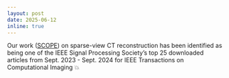 ```yaml
---
layout: post
date: 2025-06-12 
inline: true
---
```

Our work ([SCOPE](https://arxiv.org/abs/2209.05483)) on sparse-view CT reconstruction has been identified as being one of the IEEE Signal Processing Society’s top 25 downloaded articles from Sept. 2023 - Sept. 2024 for IEEE Transactions on Computational Imaging 💥

